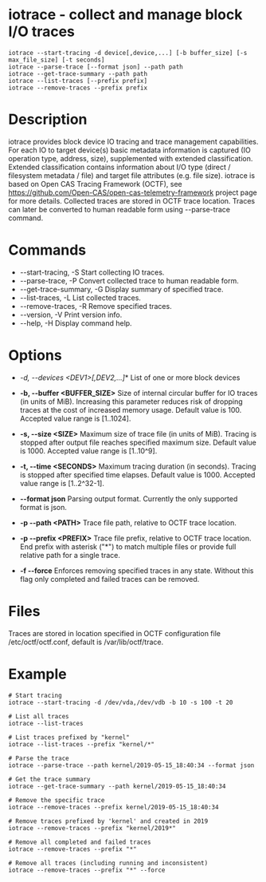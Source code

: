 # iotrace - collect and manage block I/O traces

```
iotrace --start-tracing -d device[,device,...] [-b buffer_size] [-s max_file_size] [-t seconds]
iotrace --parse-trace [--format json] --path path
iotrace --get-trace-summary --path path
iotrace --list-traces [--prefix prefix]
iotrace --remove-traces --prefix prefix
```


# Description

iotrace provides block device IO tracing and trace management capabilities. For each IO to target device(s) basic metadata information is captured (IO operation type, address, size), supplemented with extended  classification. Extended classification contains information about I/O type (direct / filesystem metadata / file) and target file attributes (e.g. file size). iotrace is based on Open CAS Tracing Framework (OCTF), see https://github.com/Open-CAS/open-cas-telemetry-framework project page for more details. Collected traces are stored in OCTF trace location. Traces can later be converted to human readable form using --parse-trace command.


# Commands


* --start-tracing, -S
  Start collecting IO traces.
* --parse-trace, -P
  Convert collected trace to human readable form.
* --get-trace-summary, -G
  Display summary of specified trace.
* --list-traces, -L
  List collected traces.
* --remove-traces, -R
  Remove specified traces.
* --version, -V
  Print version info.
* --help, -H
  Display command help.


# Options


* **-d, --devices &lt;DEV1*&gt;[,DEV2,...]**
  List of one or more block devices


* **-b, --buffer &lt;BUFFER_SIZE&gt;**
  Size of internal circular buffer for IO traces (in units of MiB). Increasing this parameter reduces risk of dropping traces at the cost of increased memory usage. Default value is 100. Accepted value range is [1..1024].


* **-s, --size &lt;SIZE&gt;**
  Maximum size of trace file (in units of MiB). Tracing is stopped after output file reaches specified maximum size. Default value is 1000. Accepted value range is [1..10^9].


* **-t, --time &lt;SECONDS&gt;**
  Maximum tracing duration (in seconds). Tracing is stopped after specified time elapses. Default value is 1000. Accepted value range is [1..2^32-1].


* **--format json**
  Parsing output format. Currently the only supported format is json.


* **-p --path &lt;PATH&gt;**
  Trace file path, relative to OCTF trace location.


* **-p --prefix &lt;PREFIX&gt;**
  Trace file prefix, relative to OCTF trace location. End prefix with asterisk ("*") to match multiple files or provide full relative path for a single trace.


* **-f --force**
  Enforces removing specified traces in any state. Without this flag only
completed and failed traces can be removed.

# Files

Traces are stored in location specified in OCTF configuration file /etc/octf/octf.conf, default is /var/lib/octf/trace.


# Example

~~~{.sh}
# Start tracing
iotrace --start-tracing -d /dev/vda,/dev/vdb -b 10 -s 100 -t 20

# List all traces
iotrace --list-traces

# List traces prefixed by "kernel" 
iotrace --list-traces --prefix "kernel/*"

# Parse the trace
iotrace --parse-trace --path kernel/2019-05-15_18:40:34 --format json

# Get the trace summary
iotrace --get-trace-summary --path kernel/2019-05-15_18:40:34

# Remove the specific trace 
iotrace --remove-traces --prefix kernel/2019-05-15_18:40:34

# Remove traces prefixed by 'kernel' and created in 2019
iotrace --remove-traces --prefix "kernel/2019*"

# Remove all completed and failed traces
iotrace --remove-traces --prefix "*"

# Remove all traces (including running and inconsistent)
iotrace --remove-traces --prefix "*" --force
~~~
